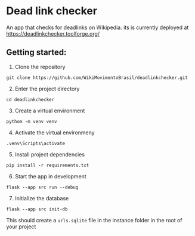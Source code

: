 # Dead link checker
An app that checks for deadlinks on Wikipedia. its is currently deployed at https://deadlinkchecker.toolforge.org/

## Getting started:
1. Clone the repository
```
git clone https://github.com/WikiMovimentoBrasil/deadlinkchecker.git
```
2. Enter the project directory
```
cd deadlinkchecker
```
3. Create a virtual environment
```
pythom -m venv venv
```
4. Activate the virtual environmeny
```
.venv\Scripts\activate
```
5. Install project dependencies
```
pip install -r requirements.txt
```
6. Start the app in development
```
flask --app src run --debug
```
7. Initialize the database
```
flask --app src init-db
```
This should create a `urls.sqlite` file in the instance folder in the root of your project